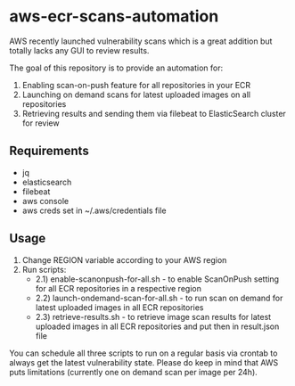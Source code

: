 # aws-ecr-scans-automation

AWS recently launched vulnerability scans which is a great addition but totally lacks any GUI to review results.

The goal of this repository is to provide an automation for:

  1) Enabling scan-on-push feature for all repositories in your ECR
  2) Launching on demand scans for latest uploaded images on all repositories
  3) Retrieving results and sending them via filebeat to ElasticSearch cluster for review
  
  
## Requirements
- jq
- elasticsearch
- filebeat
- aws console
- aws creds set in ~/.aws/credentials file


## Usage
1. Change REGION variable according to your AWS region
2. Run scripts:
	- 2.1) enable-scanonpush-for-all.sh - to enable ScanOnPush setting for all ECR repositories in a respective region
	- 2.2) launch-ondemand-scan-for-all.sh - to run scan on demand for latest uploaded images in all ECR repositories
	- 2.3) retrieve-results.sh - to retrieve image scan results for latest uploaded images in all ECR repositories and put then in result.json file
  
  

You can schedule all three scripts to run on a regular basis via crontab to always get the latest vulnerability state. 
Please do keep in mind that AWS puts limitations (currently one on demand scan per image per 24h).

